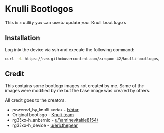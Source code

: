 # Knulli Bootlogos

This is a utility you can use to update your Knulli boot logo's

## Installation

Log into the device via ssh and execute the following command:

```bash
curl -sL https://raw.githubusercontent.com/zarquon-42/knulli-bootlogos/refs/heads/main/install.sh | bash
```

## Credit

This contains some bootlogo images not created by me.  Some of the images were modified by me but
the base image was created by others.

All credit goes to the creators.

* powered_by_knulli series - [Ishtar](https://discord.com/channels/1173228527605272666/1227313419275862058/1286292804875587676)
* Original bootlogo - [Knulli team](https://knulli.org)
* rg35xx-h_anbernic - [u/YamInevitable8154/](https://www.reddit.com/user/YamInevitable8154/)
* rg35xx-h_device - [u/ericthepear](https://www.reddit.com/user/ericthepear/)
